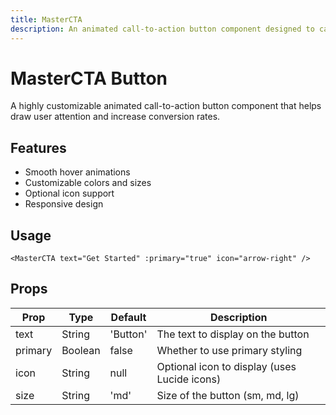 ```yaml
---
title: MasterCTA
description: An animated call-to-action button component designed to capture user attention and encourage interaction.
---
```


# MasterCTA Button

A highly customizable animated call-to-action button component that helps draw user attention and increase conversion rates.

## Features

- Smooth hover animations
- Customizable colors and sizes
- Optional icon support
- Responsive design

## Usage

```vue
<MasterCTA text="Get Started" :primary="true" icon="arrow-right" />
```

## Props

| Prop    | Type    | Default  | Description                                  |
| ------- | ------- | -------- | -------------------------------------------- |
| text    | String  | 'Button' | The text to display on the button            |
| primary | Boolean | false    | Whether to use primary styling               |
| icon    | String  | null     | Optional icon to display (uses Lucide icons) |
| size    | String  | 'md'     | Size of the button (sm, md, lg)              |
